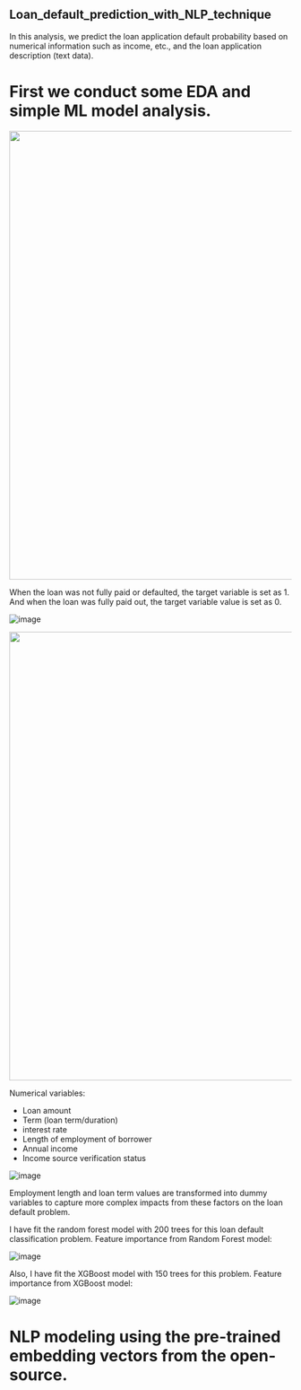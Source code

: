 ## Loan_default_prediction_with_NLP_technique

In this analysis, we predict the loan application default probability based on numerical information such as income, etc., and the loan application description (text data). 

# First we conduct some EDA and simple ML model analysis. 

<img src="https://github.com/tsenguun0106/Loan_default_prediction_with_NLP_technique/assets/60633314/14598488-f545-4ca3-9da9-cfb51a89b3c3" width="800px">

When the loan was not fully paid or defaulted, the target variable is set as 1. And when the loan was fully paid out, the target variable value is set as 0. 

![image](https://github.com/tsenguun0106/Loan_default_prediction_with_NLP_technique/assets/60633314/033f8105-7f4d-4287-bc39-88ef21dc5f0e|width=80px)

<img src="https://github.com/tsenguun0106/Loan_default_prediction_with_NLP_technique/assets/60633314/033f8105-7f4d-4287-bc39-88ef21dc5f0e" width="800px">

Numerical variables: 
- Loan amount
- Term (loan term/duration)
- interest rate
- Length of employment of borrower
- Annual income
- Income source verification status

![image](https://github.com/tsenguun0106/Loan_default_prediction_with_NLP_technique/assets/60633314/46355cfa-351d-4c6e-84d0-8d54ac11f8e7)

Employment length and loan term values are transformed into dummy variables to capture more complex impacts from these factors on the loan default problem. 

I have fit the random forest model with 200 trees for this loan default classification problem. 
Feature importance from Random Forest model: 

![image](https://github.com/tsenguun0106/Loan_default_prediction_with_NLP_technique/assets/60633314/f8875bd2-9517-41c5-a492-9d233ea4e6e1)

Also, I have fit the XGBoost model with 150 trees for this problem. 
Feature importance from XGBoost model: 

![image](https://github.com/tsenguun0106/Loan_default_prediction_with_NLP_technique/assets/60633314/4969872e-29b4-4b07-95fc-ea2b3c2ee53b)


# NLP modeling using the pre-trained embedding vectors from the open-source.




   
